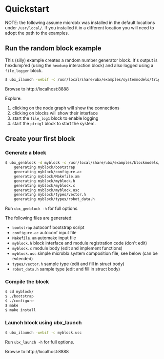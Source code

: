 Quickstart
==========

NOTE: the following assume microblx was installed in the default
locations under `/usr/local/`. If you installed it in a different
location you will need to adopt the path to the examples.

Run the random block example
----------------------------

This (silly) example creates a random number generator block. It's
output is hexdump'ed (using the `hexdump` interaction block) and also
logged using a `file_logger` block.

```sh
$ ubx_ilaunch -webif -c /usr/local/share/ubx/examples/systemmodels/trig_rnd_hexdump.usc
```

Browse to http://localhost:8888

Explore:

 1. clicking on the node graph will show the connections
 1. clicking on blocks will show their interface
 1. start the `file_log1` block to enable logging
 1. start the `ptrig1` block to start the system.


Create your first block
-----------------------

### Generate a block

```sh
$ ubx_genblock -d myblock -c /usr/local/share/ubx/examples/blockmodels/block_model_example.lua
    generating myblock/bootstrap
    generating myblock/configure.ac
	generating myblock/Makefile.am
	generating myblock/myblock.h
	generating myblock/myblock.c
	generating myblock/myblock.usc
	generating myblock/types/vector.h
	generating myblock/types/robot_data.h
```

Run `ubx_genblock -h` for full options.

The following files are generated:

 - `bootstrap` autoconf bootstrap script
 - `configure.ac` autoconf input file
 - `Makefile.am` automake input file
 - `myblock.h` block interface and module registration code (don't edit)
 - `myblock.c` module body (edit and implement functions)
 - `myblock.usc` simple microblx system composition file, see below (can be extended)
 - `types/vector.h` sample type (edit and fill in struct body)
 - `robot_data.h` sample type (edit and fill in struct body)


### Compile the block

```sh
$ cd myblock/
$ ./bootstrap
$ ./configure
$ make
$ make install
```

### Launch block using ubx_launch

```sh
$ ubx_ilaunch -webif -c myblock.usc
```

Run `ubx_launch -h` for full options.

Browse to http://localhost:8888
